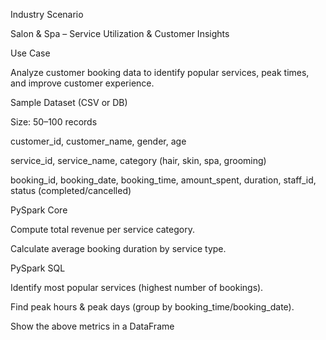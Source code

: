 Industry Scenario

Salon & Spa – Service Utilization & Customer Insights

Use Case

Analyze customer booking data to identify popular services, peak times, and improve customer experience.

Sample Dataset (CSV or DB)

Size: 50–100 records

customer_id, customer_name, gender, age

service_id, service_name, category (hair, skin, spa, grooming)

booking_id, booking_date, booking_time, amount_spent, duration, staff_id, status (completed/cancelled)

PySpark Core

Compute total revenue per service category.

Calculate average booking duration by service type.

PySpark SQL

Identify most popular services (highest number of bookings).

Find peak hours & peak days (group by booking_time/booking_date).

Show the above metrics in a DataFrame
